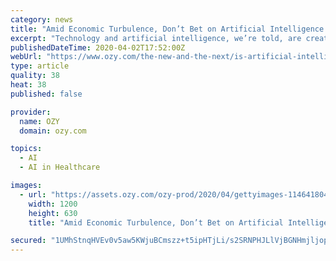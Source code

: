 ```yaml
---
category: news
title: "Amid Economic Turbulence, Don’t Bet on Artificial Intelligence to Save Us"
excerpt: "Technology and artificial intelligence, we’re told, are creating a New Economy, where algorithms and robots do all our work for us, increasing productivity like never before. Go by the evidence, though, and the reality looks far different. For decades, U.S. productivity grew by about 3 percent a year. After 1970, it slowed to 1.5 percent a ..."
publishedDateTime: 2020-04-02T17:52:00Z
webUrl: "https://www.ozy.com/the-new-and-the-next/is-artificial-intelligence-the-next-dot-com-bubble/287616/"
type: article
quality: 38
heat: 38
published: false

provider:
  name: OZY
  domain: ozy.com

topics:
  - AI
  - AI in Healthcare

images:
  - url: "https://assets.ozy.com/ozy-prod/2020/04/gettyimages-1146418040.jpg?width=1200&height=630&fit=cover"
    width: 1200
    height: 630
    title: "Amid Economic Turbulence, Don’t Bet on Artificial Intelligence to Save Us"

secured: "1UMhStnqHVEv0v5aw5KWjuBCmszz+t5ipHTjLi/s2SRNPHJLlVjBGNHmjljopU6c7piRAndPMqA2bp0SrP0UsVF4uZYRuEXO7g/32vsi2TX86wlgRnqKnoMagR9f3pPtN6+OQ/5iNuUlhpwpZ/UI6d+TBh2A1NDRXrQfGDdiUiuetbuWAbP7FPTM7bcPK545ugmTzoGC3a18gFGYhNmRAyz5WI5YxtmUN7ddH3vuJWCgajUcUt0Ta5TS53H9zSvIpyGBRn48anTy8IGLDds0hVwWLNB9/3sJaO9UYyRhEYhsu3pjYxRSFYJiOkb7Rp6/697u8kI0d+dDkqXyyBrbFfTp2JN8zRKPm9fod/wC9ev8F6g1dOcH4GSS8/K6cyj0/5YfDW8o7GOP+qou3r3C3qYx4WHSDy36R9lVN9e46c/LCWhO+ZwjKgnd25S9U7VwkMCS72oRb/qePzqUeXlrV6WkN5/CZRf16n1MJnhZBEI=;VtC4U1FsB4MB3MXjuF9/Sg=="
---
```


